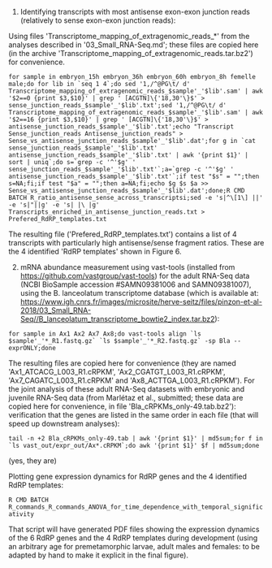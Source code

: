 1. Identifying transcripts with most antisense exon-exon junction reads (relatively to sense exon-exon junction reads):

Using files 'Transcriptome_mapping_of_extragenomic_reads_*' from the analyses described in '03_Small_RNA-Seq.md'; these files are copied here (in the archive 'Transcriptome_mapping_of_extragenomic_reads.tar.bz2') for convenience.

``for sample in embryon_15h embryon_36h embryon_60h embryon_8h femelle male;do for lib in `seq 1 4`;do sed '1,/^@PG\t/ d' Transcriptome_mapping_of_extragenomic_reads_$sample'_'$lib'.sam' | awk '$2==0 {print $3,$10}' | grep ' [ACGTN]\{'18,30'\}$' > sense_junction_reads_$sample'_'$lib'.txt';sed '1,/^@PG\t/ d' Transcriptome_mapping_of_extragenomic_reads_$sample'_'$lib'.sam' | awk '$2==16 {print $3,$10}' | grep ' [ACGTN]\{'18,30'\}$' > antisense_junction_reads_$sample'_'$lib'.txt';echo "Transcript Sense_junction_reads Antisense_junction_reads" > Sense_vs_antisense_junction_reads_$sample'_'$lib'.dat';for g in `cat sense_junction_reads_$sample'_'$lib'.txt' antisense_junction_reads_$sample'_'$lib'.txt' | awk '{print $1}' | sort | uniq`;do s=`grep -c '^'$g' ' sense_junction_reads_$sample'_'$lib'.txt'`;a=`grep -c '^'$g' ' antisense_junction_reads_$sample'_'$lib'.txt'`;if test "$s" = "";then s=NA;fi;if test "$a" = "";then a=NA;fi;echo $g $s $a >> Sense_vs_antisense_junction_reads_$sample'_'$lib'.dat';done;R CMD BATCH R_ratio_antisense_sense_across_transcriptsi;sed -e 's|^\[1\] ||' -e 's|"||g' -e 's| |\
|g' Transcripts_enriched_in_antisense_junction_reads.txt > Prefered_RdRP_templates.txt``

The resulting file ('Prefered_RdRP_templates.txt') contains a list of 4 transcripts with particularly high antisense/sense fragment ratios. These are the 4 identified 'RdRP templates' shown in Figure 6.


2. mRNA abundance measurement using vast-tools (installed from https://github.com/vastgroup/vast-tools) for the adult RNA-Seq data (NCBI BioSample accession #SAMN09381006 and SAMN09381007), using the B. lanceolatum transcriptome database (which is available at: https://www.igh.cnrs.fr/images/microsite/herve-seitz/files/pinzon-et-al-2018/03_Small_RNA-Seq//B_lanceolatum_transcriptome_bowtie2_index.tar.bz2):

``for sample in Ax1 Ax2 Ax7 Ax8;do vast-tools align `ls $sample'_'*_R1.fastq.gz` `ls $sample'_'*_R2.fastq.gz` -sp Bla --exprONLY;done``

The resulting files are copied here for convenience (they are named 'Ax1_ATCACG_L003_R1.cRPKM', 'Ax2_CGATGT_L003_R1.cRPKM', 'Ax7_CAGATC_L003_R1.cRPKM' and 'Ax8_ACTTGA_L003_R1.cRPKM'). For the joint analysis of these adult RNA-Seq datasets with embryonic and juvenile RNA-Seq data (from Marlétaz et al., submitted; these data are copied here for convenience, in file 'Bla_cRPKMs_only-49.tab.bz2'): verification that the genes are listed in the same order in each file (that will speed up downstream analyses):

``tail -n +2 Bla_cRPKMs_only-49.tab | awk '{print $1}' | md5sum;for f in `ls vast_out/expr_out/Ax*.cRPKM`;do awk '{print $1}' $f | md5sum;done``

(yes, they are)

Plotting gene expression dynamics for RdRP genes and the 4 identified RdRP templates:

``R CMD BATCH R_commands_R_commands_ANOVA_for_time_dependence_with_temporal_significativity``

That script will have generated PDF files showing the expression dynamics of the 6 RdRP genes and the 4 RdRP templates during development (using an arbitrary age for premetamorphic larvae, adult males and females: to be adapted by hand to make it explicit in the final figure).
